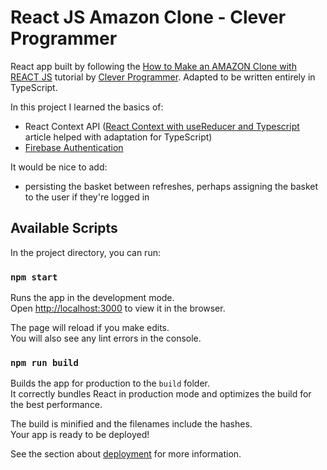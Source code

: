 # React JS Amazon Clone - Clever Programmer

React app built by following the [How to Make an AMAZON Clone with REACT JS](https://www.youtube.com/watch?v=1_IYL9ZMR_Y) tutorial by [Clever Programmer](https://www.cleverprogrammer.com/). Adapted to be written entirely in TypeScript.

In this project I learned the basics of:

- React Context API ([React Context with useReducer and Typescript](https://dev.to/elisealcala/react-context-with-usereducer-and-typescript-4obm) article helped with adaptation for TypeScript)
- [Firebase Authentication](https://firebase.google.com/products/auth)

It would be nice to add:

- persisting the basket between refreshes, perhaps assigning the basket to the user if they're logged in

## Available Scripts

In the project directory, you can run:

### `npm start`

Runs the app in the development mode.\
Open [http://localhost:3000](http://localhost:3000) to view it in the browser.

The page will reload if you make edits.\
You will also see any lint errors in the console.

### `npm run build`

Builds the app for production to the `build` folder.\
It correctly bundles React in production mode and optimizes the build for the best performance.

The build is minified and the filenames include the hashes.\
Your app is ready to be deployed!

See the section about [deployment](https://facebook.github.io/create-react-app/docs/deployment) for more information.
